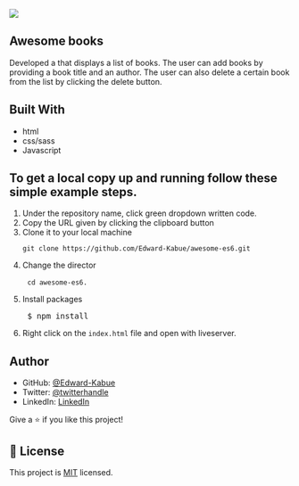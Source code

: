 ![](https://img.shields.io/badge/Microverse-blueviolet)

## Awesome books

Developed a  that displays a list of books. The user can add books by providing a book title and an author. The user can also delete a certain book from the list by clicking the delete button.


## Built With

- html
- css/sass
- Javascript


 
## To get a local copy up and running follow these simple example steps.
1. Under the repository name, click green dropdown written code.
2. Copy the URL given by clicking the clipboard button
3. Clone it to your local machine <pre> ```
git clone https://github.com/Edward-Kabue/awesome-es6.git ```</pre>
5. Change the director <pre> ```cd awesome-es6.```</pre>
6. Install packages <pre> $ npm install </pre>
7. Right click on the ```index.html``` file and open with liveserver.

## Author

- GitHub: [@Edward-Kabue](https://github.com/Edward-Kabue)
- Twitter: [@twitterhandle](https://twitter.com/twitterhandle)
- LinkedIn: [LinkedIn](https://linkedin.com/in/linkedinhandle)


Give a ⭐️ if you like this project!

## 📝 License

This project is [MIT](./MIT.md) licensed.
